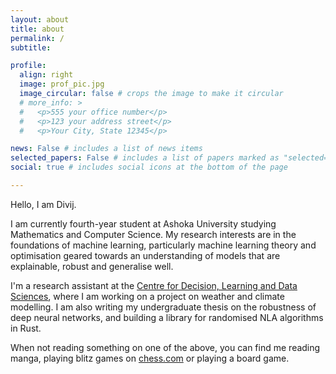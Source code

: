 ```yaml
---
layout: about
title: about
permalink: /
subtitle: 

profile:
  align: right
  image: prof_pic.jpg
  image_circular: false # crops the image to make it circular
  # more_info: >
  #   <p>555 your office number</p>
  #   <p>123 your address street</p>
  #   <p>Your City, State 12345</p>

news: False # includes a list of news items
selected_papers: False # includes a list of papers marked as "selected={true}"
social: true # includes social icons at the bottom of the page

---
```


Hello, I am Divij.

I am currently fourth-year student at Ashoka University studying Mathematics and Computer Science. My research interests are in the foundations of machine learning, particularly machine learning theory and optimisation geared towards an understanding of models that are explainable, robust and generalise well. 

I'm a research assistant at the [Centre for Decision, Learning and Data Sciences](https://www.ashoka.edu.in/page/centre-for-data-learning-and-decision-sciences-cdlds/), where I am working on a project on weather and climate modelling. I am also writing my undergraduate thesis on the robustness of deep neural networks, and building a library for randomised NLA algorithms in Rust.  

When not reading something on one of the above, you can find me reading manga, playing blitz games on [chess.com](https://www.chess.com/member/divij2003) or playing a board game.

